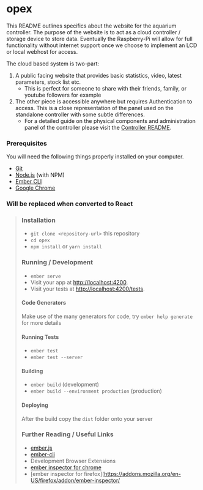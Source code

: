 # opex

This README outlines specifics about the website for the aquarium controller. The purpose of the website is to act as a cloud controller / storage device to store data. Eventually the Raspberry-Pi will allow for full functionality without internet support once we choose to implement an LCD or local webhost for access.

The cloud based system is two-part: 
1. A public facing website that provides basic statistics, video, latest parameters, stock list etc. 
    - This is perfect for someone to share with their friends, family, or youtube followers for example
2. The other piece is accessible anywhere but requires Authentication to access. This is a close representation of the panel used on the standalone controller with some subtle differences.
    - For a detailed guide on the physical components and administration panel of the controller please visit the [Controller README](../controller/README.md).

### Prerequisites

You will need the following things properly installed on your computer.

* [Git](https://git-scm.com/)
* [Node.js](https://nodejs.org/) (with NPM)
* [Ember CLI](https://ember-cli.com/)
* [Google Chrome](https://google.com/chrome/)

### Will be replaced when converted to React

>
>### Installation
>
>* `git clone <repository-url>` this repository
>* `cd opex`
>* `npm install` or `yarn install`
>
>### Running / Development
>
>* `ember serve`
>* Visit your app at [http://localhost:4200](http://localhost:4200).
>* Visit your tests at [http://localhost:4200/tests](http://localhost:4200/tests).
>
>#### Code Generators
>
>Make use of the many generators for code, try `ember help generate` for more details
>
>#### Running Tests
>
>* `ember test`
>* `ember test --server`
>
>#### Building
>
>* `ember build` (development)
>* `ember build --environment production` (production)
>
>#### Deploying
>
>After the build copy the `dist` folder onto your server
>
>### Further Reading / Useful Links
>
>* [ember.js](https://emberjs.com/)
>* [ember-cli](https://ember-cli.com/)
>* Development Browser Extensions
>  * [ember inspector for chrome](https://chrome.google.com/webstore/detail/ember-inspector/bmdblncegkenkacieihfhpjfppoconhi)
>  * [ember inspector for firefox](https://addons.mozilla.org/en-US/firefox/addon/ember-inspector/

